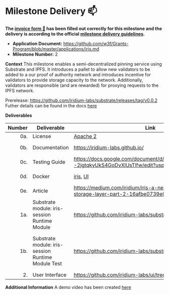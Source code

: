 # Milestone Delivery :mailbox:

**The [invoice form :pencil:](https://docs.google.com/forms/d/e/1FAIpQLSfmNYaoCgrxyhzgoKQ0ynQvnNRoTmgApz9NrMp-hd8mhIiO0A/viewform) has been filled out correctly for this milestone and the delivery is according to the official [milestone delivery guidelines](https://github.com/w3f/Grants-Program/blob/master/docs/milestone-deliverables-guidelines.md).**  

* **Application Document:** https://github.com/w3f/Grants-Program/blob/master/applications/iris.md
* **Milestone Number:** 2

**Context**
This milestone enables a semi-decentralized pinning service using Substrate and IPFS. It introduces a pallet to allow new validators to be added to a our proof of authority network and introduces incentive for validators to provide storage capacity to the network. Additionally, validators are responsible (and are rewarded) for proxying requests to the IPFS network.

Prerelease: https://github.com/iridium-labs/substrate/releases/tag/v0.0.2
Futher details can be found in the docs [here](https://iridium-labs.github.io/)

**Deliverables**

| Number | Deliverable | Link | Notes |
| -----: | ----------- | ------------- | ------------- |
| 0a. | License | [Apache 2](https://github.com/iridium-labs/substrate/blob/iris-milestone-2/LICENSE-APACHE2) | No change to licenses used in Substrate |
| 0b. | Documentation | https://iridium-labs.github.io/ | The mdbook source is found at: https://github.com/iridium-labs/iris-docs |
| 0c. | Testing Guide | https://docs.google.com/document/d/1yFH74_yyJTSBXK3Lw3--2jgtqkyUkS4GoDvXlUsTlfw/edit?usp=sharing | |
| 0d. | Docker | [iris](https://hub.docker.com/repository/docker/iridiumlabs/iris), [UI](https://hub.docker.com/repository/docker/iridiumlabs/iris-ui) | The documentation (0b) outlines how to run both docker images. |
| 0e. | Article | https://medium.com/iridium/iris-a-next-gen-decentralized-storage-layer-part-2-16afbe0739e0 | |
| 1a. | Substrate module: iris-session Runtime Module | https://github.com/iridium-labs/substrate/tree/iris_milestone_2 | Our new module delivered exists at: https://github.com/iridium-labs/substrate/blob/iris_milestone_2/bin/node-template/pallets/iris-session/src/lib.rs |
| 1b. | Substrate module: iris-session Runtime Module Test | https://github.com/iridium-labs/substrate/tree/iris_milestone_2 | https://github.com/iridium-labs/substrate/blob/iris_milestone_2/bin/node-template/pallets/iris-session/src/mock.rs, https://github.com/iridium-labs/substrate/blob/iris_milestone_2/bin/node-template/pallets/iris-session/src/tests.rs |
| 2. | User Interface | https://github.com/iridium-labs/ui/tree/iris_milestone_2 | |

**Additional Information**
A   demo video has been created [here](https://www.youtube.com/watch?v=cDmQKB_xsO8)
